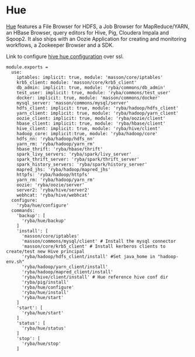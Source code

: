 
# Hue

[Hue][home] features a File Browser for HDFS, a Job Browser for MapReduce/YARN,
an HBase Browser, query editors for Hive, Pig, Cloudera Impala and Sqoop2.
It also ships with an Oozie Application for creating and monitoring workflows,
a Zookeeper Browser and a SDK.

Link to configure [hive hue configuration][hive-hue-ssl] over ssl.

    module.exports =
      use:
        iptables: implicit: true, module: 'masson/core/iptables'
        krb5_client: module: 'masson/core/krb5_client'
        db_admin: implicit: true, module: 'ryba/commons/db_admin'
        test_user: implicit: true, module: 'ryba/commons/test_user'
        docker: implicit: true, module: 'masson/commons/docker'
        mysql_server: 'masson/commons/mysql/server'
        hdfs_client: implicit: true, module: 'ryba/hadoop/hdfs_client'
        yarn_client: implicit: true, module: 'ryba/hadoop/yarn_client'
        oozie_client: implicit: true, module: 'ryba/oozie/client'
        hbase_client: implicit: true, module: 'ryba/hbase/client'
        hive_client: implicit: true, module: 'ryba/hive/client'
        hadoop_core: implicit:true, module: 'ryba/hadoop/core'
        hdfs_nn: 'ryba/hadoop/hdfs_nn'
        yarn_rm: 'ryba/hadoop/yarn_rm'
        hbase_thrift: 'ryba/hbase/thrift'
        spark_livy_servers: 'ryba/spark/livy_server'
        spark_thrift_server: 'ryba/spark/thrift_server'
        spark_history_servers: 'ryba/spark/history_server'
        mapred_jhs: 'ryba/hadoop/mapred_jhs'
        httpfs: 'ryba/hadoop/httpfs'
        yarn_rm: 'ryba/hadoop/yarn_rm'
        oozie: 'ryba/oozie/server'
        server2: 'ryba/hive/server2'
        webhcat: 'ryba/hive/webhcat'
      configure:
        'ryba/hue/configure'
      commands:
        'backup': [
          'ryba/hue/backup'
        ]
        'install': [
          'masson/core/iptables'
          'masson/commons/mysql/client' # Install the mysql connector
          'masson/core/krb5_client' # Install kerberos clients to create/test new Hive principal
          'ryba/hadoop/hdfs_client/install' #Set java_home in "hadoop-env.sh"
          'ryba/hadoop/yarn_client/install'
          'ryba/hadoop/mapred_client/install'
          'ryba/hive/client/install' # Hue reference hive conf dir
          'ryba/pig/install'
          'ryba/hue/configure'
          'ryba/hue/install'
          'ryba/hue/start'
        ]
        'start': [
          'ryba/hue/start'
        ]
        'status': [
          'ryba/hue/status'
        ]
        'stop': [
          'ryba/hue/stop'
        ]

[home]: http://gethue.com
[hive-hue-ssl]:(http://www.cloudera.com/content/www/en-us/documentation/cdh/5-0-x/CDH5-Security-Guide/cdh5sg_hue_security.html)

